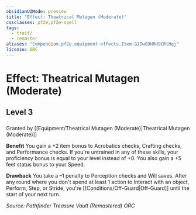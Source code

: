 ```yaml
---
obsidianUIMode: preview
title: "Effect: Theatrical Mutagen (Moderate)"
cssclasses: pf2e,pf2e-spell
tags:
  - trait/
  - remaster
aliases: "Compendium.pf2e.equipment-effects.Item.G1IwG9HRH9CRtHqj"
license: ORC
---
```

# Effect: Theatrical Mutagen (Moderate)
## Level 3
### 






Granted by [[Equipment/Theatrical Mutagen (Moderate)|Theatrical Mutagen (Moderate)]]

**Benefit** You gain a +2 item bonus to Acrobatics checks, Crafting checks, and Performance checks. If you're untrained in any of these skills, your proficiency bonus is equal to your level instead of +0. You also gain a +5 feet status bonus to your Speed.

**Drawback** You take a –1 penalty to Perception checks and Will saves. After any round where you don't spend at least 1 action to Interact with an object, Perform, Step, or Stride, you're [[Conditions/Off-Guard|Off-Guard]] until the start of your next turn.

*Source: Pathfinder Treasure Vault (Remastered)*
*ORC*